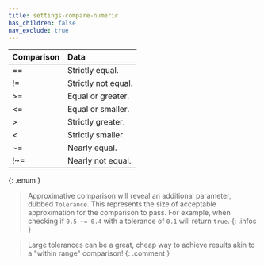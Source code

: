 ```yaml
---
title: settings-compare-numeric
has_children: false
nav_exclude: true
---
```


| Comparison       | Data          |
|:-------------|:------------------|
|<span class="ebit">==</span>          | Strictly equal. |
|<span class="ebit">!=</span>           | Strictly not equal. |
|<span class="ebit"> >=</span>          | Equal or greater. |
|<span class="ebit"><=</span>           | Equal or smaller. |
|<span class="ebit"> ></span>           | Strictly greater. |
|<span class="ebit">< </span>          | Strictly smaller. |
|<span class="ebit">~=</span>           | Nearly equal. |
|<span class="ebit">!~=</span>           | Nearly not equal. |
{: .enum }

> Approximative comparison will reveal an additional parameter, dubbed `Tolerance`. This represents the size of acceptable approximation for the comparison to pass.
> For example, when checking if `0.5 ~= 0.4` with a tolerance of `0.1` will return `true`.
{: .infos }

> Large tolerances can be a great, cheap way to achieve results akin to a "within range" comparison!
{: .comment } 